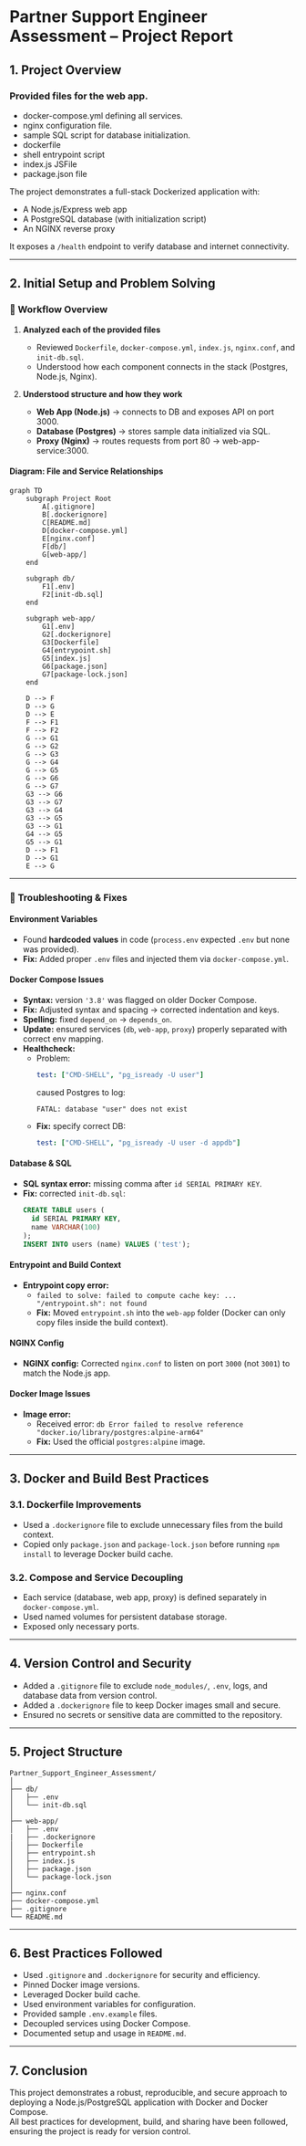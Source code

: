 # Partner Support Engineer Assessment – Project Report

## 1. Project Overview

### Provided files for the web app.
- docker-compose.yml defining all services.
- nginx configuration file.
- sample SQL script for database initialization.
- dockerfile
- shell entrypoint script
- index.js JSFile
- package.json file

The project demonstrates a full-stack Dockerized application with:
- A Node.js/Express web app
- A PostgreSQL database (with initialization script)
- An NGINX reverse proxy

It exposes a `/health` endpoint to verify database and internet connectivity.

---

## 2. Initial Setup and Problem Solving

### 📌 Workflow Overview
1. **Analyzed each of the provided files**  
   - Reviewed `Dockerfile`, `docker-compose.yml`, `index.js`, `nginx.conf`, and `init-db.sql`.
   - Understood how each component connects in the stack (Postgres, Node.js, Nginx).

2. **Understood structure and how they work**  
   - **Web App (Node.js)** → connects to DB and exposes API on port 3000.  
   - **Database (Postgres)** → stores sample data initialized via SQL.  
   - **Proxy (Nginx)** → routes requests from port 80 → web-app-service:3000.  

#### Diagram: File and Service Relationships

```mermaid
graph TD
    subgraph Project Root
        A[.gitignore]
        B[.dockerignore]
        C[README.md]
        D[docker-compose.yml]
        E[nginx.conf]
        F[db/]
        G[web-app/]
    end

    subgraph db/
        F1[.env]
        F2[init-db.sql]
    end

    subgraph web-app/
        G1[.env]
        G2[.dockerignore]
        G3[Dockerfile]
        G4[entrypoint.sh]
        G5[index.js]
        G6[package.json]
        G7[package-lock.json]
    end

    D --> F
    D --> G
    D --> E
    F --> F1
    F --> F2
    G --> G1
    G --> G2
    G --> G3
    G --> G4
    G --> G5
    G --> G6
    G --> G7
    G3 --> G6
    G3 --> G7
    G3 --> G4
    G3 --> G5
    G3 --> G1
    G4 --> G5
    G5 --> G1
    D --> F1
    D --> G1
    E --> G
```

---

### 🔧 Troubleshooting & Fixes

#### Environment Variables
- Found **hardcoded values** in code (`process.env` expected `.env` but none was provided).
- **Fix:** Added proper `.env` files and injected them via `docker-compose.yml`.

#### Docker Compose Issues
- **Syntax:** version `'3.8'` was flagged on older Docker Compose.
- **Fix:** Adjusted syntax and spacing → corrected indentation and keys.
- **Spelling:** fixed `depend_on` → `depends_on`.
- **Update:** ensured services (`db`, `web-app`, `proxy`) properly separated with correct env mapping.
- **Healthcheck:**
  - Problem:
    ```yaml
    test: ["CMD-SHELL", "pg_isready -U user"]
    ```
    caused Postgres to log:
    ```
    FATAL: database "user" does not exist
    ```
  - **Fix:** specify correct DB:
    ```yaml
    test: ["CMD-SHELL", "pg_isready -U user -d appdb"]
    ```

#### Database & SQL
- **SQL syntax error:** missing comma after `id SERIAL PRIMARY KEY`.
- **Fix:** corrected `init-db.sql`:
    ```sql
    CREATE TABLE users (
      id SERIAL PRIMARY KEY,
      name VARCHAR(100)
    );
    INSERT INTO users (name) VALUES ('test');
    ```

#### Entrypoint and Build Context
- **Entrypoint copy error:**
  - `failed to solve: failed to compute cache key: ... "/entrypoint.sh": not found`
  - **Fix:** Moved `entrypoint.sh` into the `web-app` folder (Docker can only copy files inside the build context).

#### NGINX Config
- **NGINX config:** Corrected `nginx.conf` to listen on port `3000` (not `3001`) to match the Node.js app.

#### Docker Image Issues
- **Image error:**
  - Received error: `db Error failed to resolve reference "docker.io/library/postgres:alpine-arm64"`
  - **Fix:** Used the official `postgres:alpine` image.

---



## 3. Docker and Build Best Practices

### 3.1. Dockerfile Improvements
- Used a `.dockerignore` file to exclude unnecessary files from the build context.
- Copied only `package.json` and `package-lock.json` before running `npm install` to leverage Docker build cache.

### 3.2. Compose and Service Decoupling
- Each service (database, web app, proxy) is defined separately in `docker-compose.yml`.
- Used named volumes for persistent database storage.
- Exposed only necessary ports.

---

## 4. Version Control and Security

- Added a `.gitignore` file to exclude `node_modules/`, `.env`, logs, and database data from version control.
- Added a `.dockerignore` file to keep Docker images small and secure.
- Ensured no secrets or sensitive data are committed to the repository.

---

## 5. Project Structure

```
Partner_Support_Engineer_Assessment/
│
├── db/
│   ├── .env
│   └── init-db.sql
│
├── web-app/
│   ├── .env
|   ├── .dockerignore
│   ├── Dockerfile
│   ├── entrypoint.sh
│   ├── index.js
│   ├── package.json
│   └── package-lock.json
│
├── nginx.conf
├── docker-compose.yml
├── .gitignore
└── README.md
```

---

## 6. Best Practices Followed

- Used `.gitignore` and `.dockerignore` for security and efficiency.
- Pinned Docker image versions.
- Leveraged Docker build cache.
- Used environment variables for configuration.
- Provided sample `.env.example` files.
- Decoupled services using Docker Compose.
- Documented setup and usage in `README.md`.

---

## 7. Conclusion

This project demonstrates a robust, reproducible, and secure approach to deploying a Node.js/PostgreSQL application with Docker and Docker Compose.  
All best practices for development, build, and sharing have been followed, ensuring the project is ready for version control.